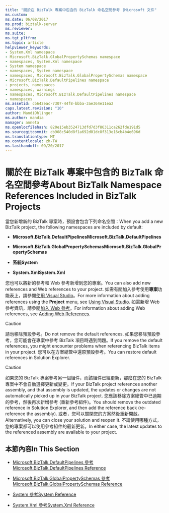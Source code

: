 ```yaml
---
title: "關於在 BizTalk 專案中包含的 BizTalk 命名空間參考 |Microsoft 文件"
ms.custom: 
ms.date: 06/08/2017
ms.prod: biztalk-server
ms.reviewer: 
ms.suite: 
ms.tgt_pltfrm: 
ms.topic: article
helpviewer_keywords:
- System.Xml namespace
- Microsoft.BizTalk.GlobalPropertySchemas namespace
- namespaces, System.Xml namespace
- System namespace
- namespaces, System namespace
- namespaces, Microsoft.BizTalk.GlobalPropertySchemas namespace
- Microsoft.BizTalk.DefaultPipelines namespace
- projects, namespaces
- namespaces, warnings
- namespaces, Microsoft.BIzTalk.DefaultPipelines namespace
- namespaces
ms.assetid: cb642eac-7307-44f8-bbba-3ae364e11ea2
caps.latest.revision: "10"
author: MandiOhlinger
ms.author: mandia
manager: anneta
ms.openlocfilehash: 820e15eb3524713dfd7d3f86311ca262fde191d5
ms.sourcegitcommit: cb908c540d8f1a692d01dc8f313e16cb4b4e696d
ms.translationtype: MT
ms.contentlocale: zh-TW
ms.lasthandoff: 09/20/2017
---
```

# <a name="about-biztalk-namespace-references-included-in-biztalk-projects"></a><span data-ttu-id="3ed4f-102">關於在 BizTalk 專案中包含的 BizTalk 命名空間參考</span><span class="sxs-lookup"><span data-stu-id="3ed4f-102">About BizTalk Namespace References Included in BizTalk Projects</span></span>
<span data-ttu-id="3ed4f-103">當您新增新的 BizTalk 專案時，預設會包含下列命名空間：</span><span class="sxs-lookup"><span data-stu-id="3ed4f-103">When you add a new BizTalk project, the following namespaces are included by default:</span></span>  
  
-   <span data-ttu-id="3ed4f-104">**Microsoft.BizTalk.DefaultPipelines**</span><span class="sxs-lookup"><span data-stu-id="3ed4f-104">**Microsoft.BizTalk.DefaultPipelines**</span></span>  
  
-   <span data-ttu-id="3ed4f-105">**Microsoft.BizTalk.GlobalPropertySchemas**</span><span class="sxs-lookup"><span data-stu-id="3ed4f-105">**Microsoft.BizTalk.GlobalPropertySchemas**</span></span>  
  
-   <span data-ttu-id="3ed4f-106">**系統**</span><span class="sxs-lookup"><span data-stu-id="3ed4f-106">**System**</span></span>  
  
-   <span data-ttu-id="3ed4f-107">**System.Xml**</span><span class="sxs-lookup"><span data-stu-id="3ed4f-107">**System.Xml**</span></span>  
  
 <span data-ttu-id="3ed4f-108">您也可以將新的參考和 Web 參考新增到您的專案。</span><span class="sxs-lookup"><span data-stu-id="3ed4f-108">You can also add new references and Web references to your project.</span></span> <span data-ttu-id="3ed4f-109">如需有關加入參考使用**專案**功能表上，請參閱[使用 Visual Studio](../core/using-visual-studio.md)。</span><span class="sxs-lookup"><span data-stu-id="3ed4f-109">For more information about adding references using the **Project** menu, see [Using Visual Studio](../core/using-visual-studio.md).</span></span> <span data-ttu-id="3ed4f-110">如需新增 Web 參考資訊，請參閱[加入 Web 參考](../core/adding-web-references.md)。</span><span class="sxs-lookup"><span data-stu-id="3ed4f-110">For information about adding Web references, see [Adding Web References](../core/adding-web-references.md).</span></span>  
  
> [!CAUTION]
>  <span data-ttu-id="3ed4f-111">請勿移除預設參考。</span><span class="sxs-lookup"><span data-stu-id="3ed4f-111">Do not remove the default references.</span></span> <span data-ttu-id="3ed4f-112">如果您移除預設參考，您可能會在專案中參考 BizTalk 項目時遇到問題。</span><span class="sxs-lookup"><span data-stu-id="3ed4f-112">If you remove the default references, you might encounter problems when referencing BizTalk items in your project.</span></span> <span data-ttu-id="3ed4f-113">您可以在方案總管中還原預設參考。</span><span class="sxs-lookup"><span data-stu-id="3ed4f-113">You can restore default references in Solution Explorer.</span></span>  
  
> [!CAUTION]
>  <span data-ttu-id="3ed4f-114">如果您的 BizTalk 專案參考另一個組件，而該組件已經更新，那麼在您的 BizTalk 專案中不會自動選擇更新或變更。</span><span class="sxs-lookup"><span data-stu-id="3ed4f-114">If your BizTalk project references another assembly, and that assembly is updated, the updates or changes are not automatically picked up in your BizTalk project.</span></span> <span data-ttu-id="3ed4f-115">您應該移除方案總管中已過期的參考，然後再次新增參考 (重新參考組件)。</span><span class="sxs-lookup"><span data-stu-id="3ed4f-115">You should remove the outdated reference in Solution Explorer, and then add the reference back (re-reference the assembly).</span></span> <span data-ttu-id="3ed4f-116">或者，您可以關閉您的方案然後重新開啟。</span><span class="sxs-lookup"><span data-stu-id="3ed4f-116">Alternatively, you can close your solution and reopen it.</span></span> <span data-ttu-id="3ed4f-117">不論使用哪種方式，您的專案都可以使用參考組件的最新更新。</span><span class="sxs-lookup"><span data-stu-id="3ed4f-117">In either case, the latest updates to the referenced assembly are available to your project.</span></span>  
  
## <a name="in-this-section"></a><span data-ttu-id="3ed4f-118">本節內容</span><span class="sxs-lookup"><span data-stu-id="3ed4f-118">In This Section</span></span>  
  
-   [<span data-ttu-id="3ed4f-119">Microsoft.BizTalk.DefaultPipelines 參考</span><span class="sxs-lookup"><span data-stu-id="3ed4f-119">Microsoft.BizTalk.DefaultPipelines Reference</span></span>](../core/microsoft-biztalk-defaultpipelines-reference.md)  
  
-   [<span data-ttu-id="3ed4f-120">Microsoft.BizTalk.GlobalPropertySchemas 參考</span><span class="sxs-lookup"><span data-stu-id="3ed4f-120">Microsoft.BizTalk.GlobalPropertySchemas Reference</span></span>](../core/microsoft-biztalk-globalpropertyschemas-reference.md)  
  
-   [<span data-ttu-id="3ed4f-121">System 參考</span><span class="sxs-lookup"><span data-stu-id="3ed4f-121">System Reference</span></span>](../core/system-reference.md)  
  
-   [<span data-ttu-id="3ed4f-122">System.Xml 參考</span><span class="sxs-lookup"><span data-stu-id="3ed4f-122">System.Xml Reference</span></span>](../core/system-xml-reference.md)